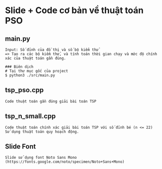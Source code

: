 # Slide + Code cơ bản về thuật toán PSO

## main.py
    Input: Số đỉnh của đồ thị và số bộ kiểm thử
    => Tạo ra các bộ kiểm thử, và tính toán thời gian chạy và mức độ chính xác của thuật toán gần đúng.

    ### Biên dịch
    # Tại thư mục gốc của project
    $ python3 ./src/main.py

    

## tsp_pso.cpp
    Code thuật toán gần đúng giải bài toán TSP

## tsp_n_small.cpp
    Code thuật toán chính xác giải bài toán TSP với số đỉnh bé (n <= 22)
    Sử dụng thuật toán quy hoạch động. 

## Slide Font
    Slide sử dụng font Noto Sans Mono (https://fonts.google.com/noto/specimen/Noto+Sans+Mono)

